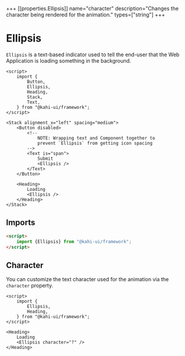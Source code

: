 +++
[[properties.Ellipsis]]
name="character"
description="Changes the character being rendered for the animation."
types=["string"]
+++

# Ellipsis

`Ellipsis` is a text-based indicator used to tell the end-user that the Web Application is loading something in the background.

```svelte repl Ellipsis Preview
<script>
    import {
        Button,
        Ellipsis,
        Heading,
        Stack,
        Text,
    } from "@kahi-ui/framework";
</script>

<Stack alignment_x="left" spacing="medium">
    <Button disabled>
        <!--
            NOTE: Wrapping text and Component together to
            prevent `Ellipsis` from getting icon spacing
        -->
        <Text is="span">
            Submit
            <Ellipsis />
        </Text>
    </Button>

    <Heading>
        Loading
        <Ellipsis />
    </Heading>
</Stack>
```

## Imports

```html default Ellipsis Imports
<script>
    import {Ellipsis} from "@kahi-ui/framework";
</script>
```

## Character

You can customize the text character used for the animation via the `character` property.

```svelte repl Ellipsis Character
<script>
    import {
        Ellipsis,
        Heading,
    } from "@kahi-ui/framework";
</script>

<Heading>
    Loading
    <Ellipsis character="?" />
</Heading>
```
